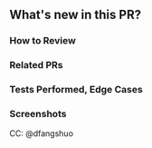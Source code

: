 [//]: # (These comments meant for your reference, they are invisible and don't need to be deleted) 

## What's new in this PR?

[//]: # (Describe what's new in this PR)

### How to Review

[//]: # (The order in which to review files)

### Related PRs

[//]: # (Optional - related PRs you're waiting on/ PRs that will conflict, etc)

### Tests Performed, Edge Cases

[//]: # (If you made changes/additions to `airtable.js` make sure you update/add) 
[//]: # ([at least 1] corresponding unit tests in `airtable.spec.js`)

### Screenshots

[//]: # (Add screenshots!!! If you'd like)

CC: @dfangshuo
